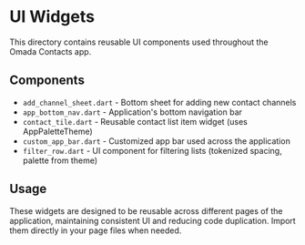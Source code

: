 # UI Widgets

This directory contains reusable UI components used throughout the Omada Contacts app.

## Components

- `add_channel_sheet.dart` - Bottom sheet for adding new contact channels
- `app_bottom_nav.dart` - Application's bottom navigation bar
- `contact_tile.dart` - Reusable contact list item widget (uses AppPaletteTheme)
- `custom_app_bar.dart` - Customized app bar used across the application
- `filter_row.dart` - UI component for filtering lists (tokenized spacing, palette from theme)

## Usage

These widgets are designed to be reusable across different pages of the application, maintaining consistent UI and reducing code duplication. Import them directly in your page files when needed.